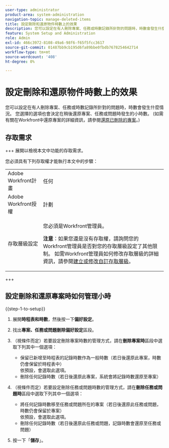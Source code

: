 ```yaml
---
user-type: administrator
product-area: system-administration
navigation-topic: manage-deleted-items
title: 設定刪除和還原物件時數上的效果
description: 您可以設定在有人刪除專案、任務或時數記錄所針對的問題時，時數會發生什麼情況。 您選擇的選項也會決定在稍後還原專案、任務或問題時發生的小時數。 (如需有關在Workfront中還原專案的詳細資訊，請參閱還原已刪除的專案。)
feature: System Setup and Administration
role: Admin
exl-id: 466c3972-8108-49a6-98f6-f65f5fcc3617
source-git-commit: 01487bb9cb195d6fa89bbe0fbdb7678254642714
workflow-type: tm+mt
source-wordcount: '408'
ht-degree: 0%

---
```


# 設定刪除和還原物件時數上的效果

您可以設定在有人刪除專案、任務或時數記錄所針對的問題時，時數會發生什麼情況。 您選擇的選項也會決定在稍後還原專案、任務或問題時發生的小時數。 (如需有關在Workfront中還原專案的詳細資訊，請參閱[還原已刪除的專案](../../../administration-and-setup/manage-workfront/manage-deleted-items/restore-deleted-items.md)。)

## 存取需求

+++ 展開以檢視本文中功能的存取需求。

您必須具有下列存取權才能執行本文中的步驟：

<table style="table-layout:auto"> 
 <col> 
 <col> 
 <tbody> 
  <tr> 
   <td role="rowheader">Adobe Workfront計畫</td> 
   <td>任何</td> 
  </tr> 
  <tr> 
   <td role="rowheader">Adobe Workfront授權</td> 
   <td>計劃</td> 
  </tr> 
  <tr> 
   <td role="rowheader">存取層級設定</td> 
   <td> <p>您必須是Workfront管理員。</p> <p><b>注意</b>：如果您還是沒有存取權，請詢問您的Workfront管理員是否對您的存取層級設定了其他限制。 如需Workfront管理員如何修改存取層級的詳細資訊，請參閱<a href="../../../administration-and-setup/add-users/configure-and-grant-access/create-modify-access-levels.md" class="MCXref xref">建立或修改自訂存取層級</a>。</p> </td> 
  </tr> 
 </tbody> 
</table>

+++

## 設定刪除和還原專案時如何管理小時

{{step-1-to-setup}}

1. 展開&#x200B;**時程表和時數**，然後按一下&#x200B;**偏好設定**。

1. 找出&#x200B;**專案、任務或問題刪除偏好設定**&#x200B;區段。
1. （視條件而定）若要設定刪除專案時數的管理方式，請在&#x200B;**刪除專案時**&#x200B;區段中選取下列其中一個選項：

   * 保留已新增至時程表的記錄時數作為一般時數（若日後還原此專案，時數仍會保留於時程表中）\
     依預設，會選取此選項。
   * 刪除任何記錄時數（若日後還原此專案，系統會將記錄時數還原至專案）

1. （視條件而定）若要設定刪除任務或問題時數的管理方式，請在&#x200B;**刪除任務或問題時**&#x200B;區段中選取下列其中一個選項：

   * 將任何記錄時數移至任務或問題所在的專案（若日後還原此任務或問題，時數仍會保留於專案）\
     依預設，會選取此選項。
   * 刪除任何記錄時數（若日後還原此任務或問題，記錄時數會還原至任務或問題）

1. 按一下「**儲存**」。
